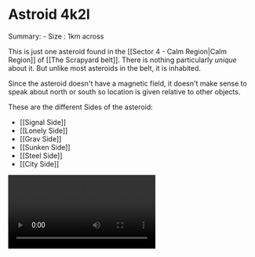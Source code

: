 # Astroid 4k2l

Summary:
    - Size : 1km across

This is just one asteroid found in the [[Sector 4 - Calm Region|Calm Region]] of [[The Scrapyard belt]]. There is nothing particularly *unique* about it. But unlike most asteroids in the belt, it is inhabited.

Since the asteroid doesn't have a magnetic field, it doesn't make sense to speak about north or south so location is given relative to other objects.

These are the different Sides of the asteroid:

- [[Signal Side]]
- [[Lonely Side]]
- [[Grav Side]]
- [[Sunken Side]]
- [[Steel Side]]
- [[City Side]]

<video controls src="VISUAL/Astroid.mp4" title="Title"></video>
